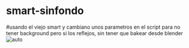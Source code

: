 # smart-sinfondo

#usando el viejo smart y cambiano unos parametros en el script para no tener background pero si los reflejos, sin tener que bakear desde blender
![auto](https://user-images.githubusercontent.com/51276791/182917651-15003648-e402-4b07-93b1-6af1d26b036b.png)
